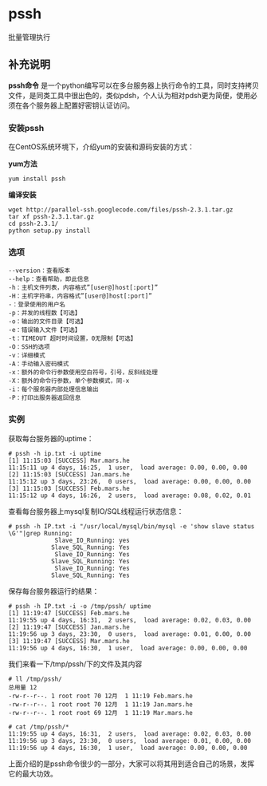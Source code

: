 #  pssh

批量管理执行

##  补充说明

**pssh命令**
是一个python编写可以在多台服务器上执行命令的工具，同时支持拷贝文件，是同类工具中很出色的，类似pdsh，个人认为相对pdsh更为简便，使用必须在各个服务器上配置好密钥认证访问。

###  安装pssh

在CentOS系统环境下，介绍yum的安装和源码安装的方式：

**yum方法**

    
    
    yum install pssh
    

**编译安装**

    
    
    wget http://parallel-ssh.googlecode.com/files/pssh-2.3.1.tar.gz
    tar xf pssh-2.3.1.tar.gz
    cd pssh-2.3.1/
    python setup.py install
    

###  选项

    
    
    --version：查看版本
    --help：查看帮助，即此信息
    -h：主机文件列表，内容格式”[user@]host[:port]”
    -H：主机字符串，内容格式”[user@]host[:port]”
    -：登录使用的用户名
    -p：并发的线程数【可选】
    -o：输出的文件目录【可选】
    -e：错误输入文件【可选】
    -t：TIMEOUT 超时时间设置，0无限制【可选】
    -O：SSH的选项
    -v：详细模式
    -A：手动输入密码模式
    -x：额外的命令行参数使用空白符号，引号，反斜线处理
    -X：额外的命令行参数，单个参数模式，同-x
    -i：每个服务器内部处理信息输出
    -P：打印出服务器返回信息
    

###  实例

获取每台服务器的uptime：

    
    
    # pssh -h ip.txt -i uptime
    [1] 11:15:03 [SUCCESS] Mar.mars.he
    11:15:11 up 4 days, 16:25,  1 user,  load average: 0.00, 0.00, 0.00
    [2] 11:15:03 [SUCCESS] Jan.mars.he
    11:15:12 up 3 days, 23:26,  0 users,  load average: 0.00, 0.00, 0.00
    [3] 11:15:03 [SUCCESS] Feb.mars.he
    11:15:12 up 4 days, 16:26,  2 users,  load average: 0.08, 0.02, 0.01
    

查看每台服务器上mysql复制IO/SQL线程运行状态信息：

    
    
    # pssh -h IP.txt -i "/usr/local/mysql/bin/mysql -e 'show slave status \G'"|grep Running:
                 Slave_IO_Running: yes
                Slave_SQL_Running: Yes
                 Slave_IO_Running: Yes
                Slave_SQL_Running: Yes
                 Slave_IO_Running: Yes
                Slave_SQL_Running: Yes
    

保存每台服务器运行的结果：

    
    
    # pssh -h IP.txt -i -o /tmp/pssh/ uptime
    [1] 11:19:47 [SUCCESS] Feb.mars.he
    11:19:55 up 4 days, 16:31,  2 users,  load average: 0.02, 0.03, 0.00
    [2] 11:19:47 [SUCCESS] Jan.mars.he
    11:19:56 up 3 days, 23:30,  0 users,  load average: 0.01, 0.00, 0.00
    [3] 11:19:47 [SUCCESS] Mar.mars.he
    11:19:56 up 4 days, 16:30,  1 user,  load average: 0.00, 0.00, 0.00
    

我们来看一下/tmp/pssh/下的文件及其内容

    
    
    # ll /tmp/pssh/
    总用量 12
    -rw-r--r--. 1 root root 70 12月  1 11:19 Feb.mars.he
    -rw-r--r--. 1 root root 70 12月  1 11:19 Jan.mars.he
    -rw-r--r--. 1 root root 69 12月  1 11:19 Mar.mars.he
    
    # cat /tmp/pssh/*
    11:19:55 up 4 days, 16:31,  2 users,  load average: 0.02, 0.03, 0.00
    11:19:56 up 3 days, 23:30,  0 users,  load average: 0.01, 0.00, 0.00
    11:19:56 up 4 days, 16:30,  1 user,  load average: 0.00, 0.00, 0.00
    

上面介绍的是pssh命令很少的一部分，大家可以将其用到适合自己的场景，发挥它的最大功效。

